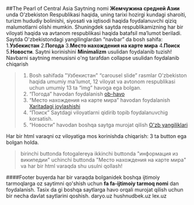 ##The Pearl of Central Asia
Saytning nomi **Жемчужина средней Азии** unda O’zbekiston Respublikasi haqida, uning tarixi hozirgi kundagi sharoiti, turizm hududiy bolinishi, siyosati va iqtisodi haqida foydalanuvchi qiziq malumotlarni olishi mumkin.
   Shuningdek saytda respublikamizning har bir viloyati haqida va avtanom respublikasi haqida batafsil ma’lumot beriladi.  Saytda O'zbekistondagi yangilinglardan  “navbar” da bosh sahifa:   1.**Узбекистан**   2.**Погода**  3.**Место нахождения на карте мира**   4.**Поиск**   5.**Новости**.
  Saytni korinishini **Minimalizm** usulidan foydalanib tuzish!     Navbarni saytning menusisni o'ng tarafdan collapse usulidan foydalanib chiqarish
>1.	Bosh sahifada "Узбекистан" “carousel slide” rasmlar O’zbekiston haqida umumiy ma'lumot, 12 viloyat va avtonom respublikasi   uchun umumiy 13 ta “img”  havoga ega bolgan.
  >2.	“Погода” havodan foydalanish  [ob-havo](http://pogoda.uz)
  >3.	“Место нахождения на карте мира” havodan foydalanish [Xaritadagi joylashishi](http://maps.google.com)
  >4.	“Поиск” Saytdagi viloyatlarni qidirib topib foydalanuvchig korsatish.
  >5.	“Новости” havodan boshqa saytga murojat qilish [O'zb yangiliklari](http://daryo.uz)

Har bir html varaqni oz viloyatiga mos korinishda chiqarish: 3 ta button ega bolgan holda.
> birinchi buttonda fotogalereya
>ikkinchi buttonda  "информация из википедии"
>uchinchi buttonda "Место нахождения на карте мира"
   va har bir html varaqda shu usulni qollash!

####Footer
  buyerda har bir varaqda bolganidek boshqa ijtimoiy tarmoqlarga oz saytimni   qo'shish uchun **fa fa-ijtimoiy tarmoq nomi** dan
foydalanish. Tasix da gi boshqa saytlarga havo orqali murojat qilish uchun bir necha davlat saytlarini qoshish.   daryo.uz hushnudbek.uz lex.uz


